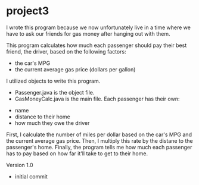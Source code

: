 # project3
I wrote this program because we now unfortunately live in a time where we have to ask our friends for gas money after hanging out with them.

This program calculates how much each passenger should pay their best friend, the driver, based on the following factors:
* the car's MPG
* the current average gas price (dollars per gallon)

I utilized objects to write this program. 
- Passenger.java is the object file.
- GasMoneyCalc.java is the main file.
Each passenger has their own:
* name
* distance to their home
* how much they owe the driver

First, I calculate the number of miles per dollar based on the car's MPG and the current average gas price.
Then, I multiply this rate by the distane to the passenger's home.
Finally, the program tells me how much each passenger has to pay based on how far it'll take to get to their home.


Version 1.0
* initial commit
